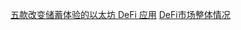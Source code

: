 [五款改变储蓄体验的以太坊 DeFi 应用](https://mp.weixin.qq.com/s/WgtpPn5b_6LoUqUkkCaRGg)
[DeFi市场整体情况](https://defi.review/)